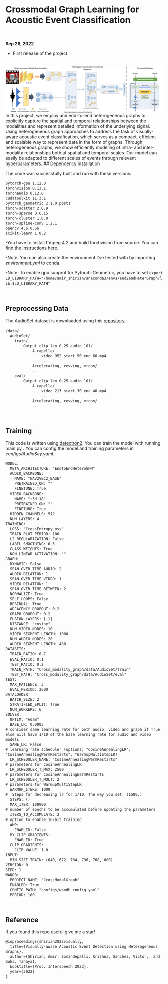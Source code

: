 # Crossmodal Graph Learning for Acoustic Event Classification

<br>

**Sep 26, 2022**
* First release of the project.

<br>

<img src="./docs/1.png" align="center"/>
In this project, we employ and end-to-end heterogeneous graphs to explicitly capture the spatial and temporal relationships between the modalities and represent detailed information of the underlying signal. Using heterogeneous graph approaches to address the task of visually-aware acoustic event classification, which serves as a compact, efficient and scalable way to represent data in the form of graphs. Through heterogeneous graphs, we show efficiently modeling of intra- and inter-modality relationships both at spatial and temporal scales. Our model can easily be adapted to different scales of events through relevant hyperparameters.
## Dependency installation

The code was successfully built and run with these versions:

```
pytorch-gpu 1.12.0
torchvision 0.13.1
torchaudio 0.12.0
cudatoolkit 11.3.1
pytorch_geometric 2.1.0.post1
torch-scatter 2.0.9
torch-sparse 0.6.15
torch-cluster 1.6.0
torch-spline-conv 1.2.1
opencv 4.6.0.66
scikit-learn 1.0.2

```
-You have to install ffmpeg 4.2 and build torchvision from source. You can find the instructions [here](https://github.com/pytorch/vision/blob/main/CONTRIBUTING.md#development-installation).

-Note: You can also create the environment I've tested with by importing _environment.yml_ to conda.

-Note: To enable gpu supprot for Pytorch-Geometric, you have to set ```export LD_LIBRARY_PATH="/home/amir_shirian/anaconda3/envs/end2endHeterGraph/lib:$LD_LIBRARY_PATH"```


<br>

## Preprocessing Data

The AudioSet dataset is downloaded using this [repository](https://github.com/AmirSh15/AudioSet_downloader). 

```
/data/
  AudioSet/
    train/
        Output_clip_len_0.25_audio_101/
            A capella/
                video_952_start_50_end_60.mp4
                ...
            Accelerating, revving, vroom/
            ...
    eval/
        Output_clip_len_0.25_audio_101/
            A capella/
                video_213_start_30_end_40.mp4
                ...
            Accelerating, revving, vroom/
            ...
```


<br>

## Training

This code is written using [detectron2](https://github.com/facebookresearch/detectron2). You can train the model with running main.py . 
You can config the model and training parameters in _configs/AudioSey.yaml_.

```
MODEL:
  META_ARCHITECTURE: "EndToEndHeteroGNN"
  AUDIO_BACKBONE:
    NAME: "WAV2VEC2_BASE"
    PRETRAINED_ON: ""
    FINETUNE: True
  VIDEO_BACKBONE:
    NAME: "r3d_18"
    PRETRAINED_ON: ""
    FINETUNE: True
  HIDDEN_CHANNELS: 512
  NUM_LAYERS: 4
TRAINING:
  LOSS: "CrossEntropyLoss"
  TRAIN_PLOT_PERIOD: 100
  L2_REGULARIZATION: False
  LABEL_SMOOTHING: 0.3
  CLASS_WEIGHTS: True
  NON_LINEAR_ACTIVATION: ""
GRAPH:
  DYNAMIC: False
  SPAN_OVER_TIME_AUDIO: 2
  AUDIO_DILATION: 1
  SPAN_OVER_TIME_VIDEO: 1
  VIDEO_DILATION: 1
  SPAN_OVER_TIME_BETWEEN: 2
  NORMALIZE: True
  SELF_LOOPS: False
  RESIDUAL: True
  ADJACENCY_DROPOUT: 0.2
  GRAPH_DROPOUT: 0.2
  FUSION_LAYERS: [-1]
  DISTANCE: "cosine"
  NUM_VIDEO_NODES: 10
  VIDEO_SEGMENT_LENGTH: 1000
  NUM_AUDIO_NODES: 20
  AUDIO_SEGMENT_LENGTH: 480
DATASETS:
  TRAIN_RATIO: 0.7
  EVAL_RATIO: 0.1
  TEST_RATIO: 0.2
  TRAIN_PATH: "Cross_modality_graph/data/AudioSet/train"
  TEST_PATH: "Cross_modality_graph/data/AudioSet/eval"
TEST:
  MAX_PATIENCE: 3
  EVAL_PERIOD: 2500
DATALOADER:
  BATCH_SIZE: 2
  STRATIFIED_SPLIT: True
  NUM_WORKERS: 6
SOLVER:
  OPTIM: "Adam"
  BASE_LR: 0.0005
# consider same learning rate for both audio, video and graph if True else will have 1/10 of the base learning rate for audio and video models
  SAME_LR: False
# learning rate scheduler (options: "CosineAnnealingLR", "CosineAnnealingWarmRestarts", "WarmupMultiStepLR)
  LR_SCHEDULER_NAME: "CosineAnnealingWarmRestarts"
# parameters for CosineAnnealingLR
  LR_SCHEDULER_T_MAX: 2500
# parameters for CosineAnnealingWarmRestarts
  LR_SCHEDULER_T_MULT: 2
# parameters for WarmupMultiStepLR
  WARMUP_ITERS: 1000
#  Steps for decreasing lr for 1/10. The way you set: (1500,)
  STEPS: ()
  MAX_ITER: 100000
# number of epochs to be accumulated before updating the parameters
  ITERS_TO_ACCUMULATE: 2
# option to enable 16-bit training
  AMP:
    ENABLED: False
  MY_CLIP_GRADIENTS:
    ENABLED: True
  CLIP_GRADIENTS:
    CLIP_VALUE: 1.0
INPUT:
  MIN_SIZE_TRAIN: (640, 672, 704, 736, 768, 800)
VERSION: 0
SEED: 1
WANDB:
  PROJECT_NAME: "CrossModalGraph"
  ENABLED: True
  CONFIG_PATH: "configs/wandb_config.yaml"
  PERIOD: 100
```

<br>

## Reference 
If you found this repo useful give me a star!

[//]: # ([ArXiv's paper]&#40;https://arxiv.org/pdf/2008.02063&#41;)
```
@inproceedings{shirian2022visually,
  title={Visually-aware Acoustic Event Detection using Heterogeneous Graphs},
  author={Shirian, Amir, Somandepalli, Krishna, Sanchez, Victor,  and Guha, Tanaya},
  booktitle={Proc. Interspeech 2022},
  year={2022}
}
```



<br><br><br>
